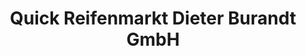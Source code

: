 ---
title: "Quick Reifenmarkt Dieter Burandt GmbH"
url: /duisburg/quick-reifenmarkt-dieter-burandt-gmbh/
shop: Reifen
---